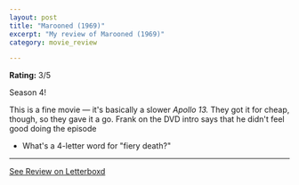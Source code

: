 ```yaml
---
layout: post
title: "Marooned (1969)"
excerpt: "My review of Marooned (1969)"
category: movie_review

---
```


**Rating:** 3/5

Season 4!

This is a fine movie — it's basically a slower <i>Apollo 13. </i>They got it for cheap, though, so they gave it a go. Frank on the DVD intro says that he didn't feel good doing the episode

* What's a 4-letter word for "fiery death?"

<hr>

[See Review on Letterboxd](https://boxd.it/4U4FTP)
